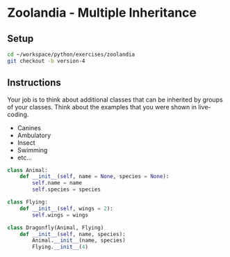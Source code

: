 # Zoolandia - Multiple Inheritance

## Setup

```bash
cd ~/workspace/python/exercises/zoolandia
git checkout -b version-4
```

## Instructions

Your job is to think about additional classes that can be inherited by groups of your classes. Think about the examples that you were shown in live-coding.

* Canines
* Ambulatory
* Insect
* Swimming
* etc...

```python
class Animal:
    def __init__(self, name = None, species = None):
        self.name = name
        self.species = species

class Flying:
    def __init__(self, wings = 2):
        self.wings = wings

class Dragonfly(Animal, Flying)
    def __init__(self, name, species):
        Animal.__init__(name, species)
        Flying.__init__(4)
```
